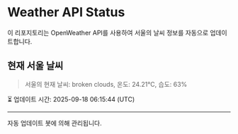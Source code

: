 
# Weather API Status

이 리포지토리는 OpenWeather API를 사용하여 서울의 날씨 정보를 자동으로 업데이트합니다.

## 현재 서울 날씨
> 서울의 현재 날씨: broken clouds, 온도: 24.21°C, 습도: 63%

⏳ 업데이트 시간: 2025-09-18 06:15:44 (UTC)

---
자동 업데이트 봇에 의해 관리됩니다.

